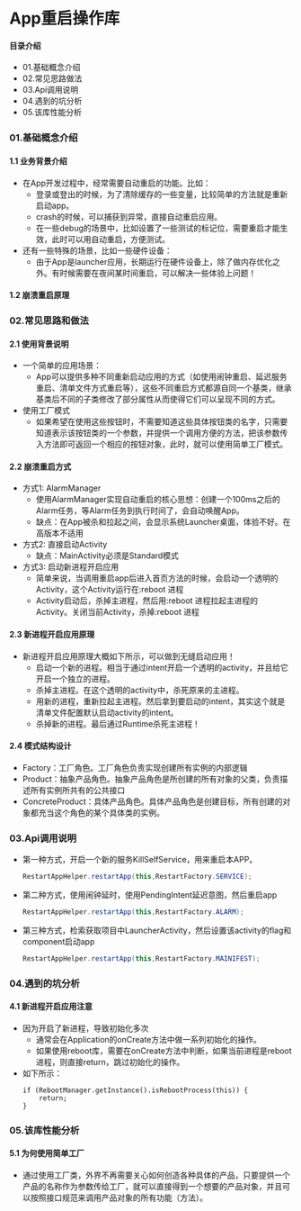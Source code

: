# App重启操作库
#### 目录介绍
- 01.基础概念介绍
- 02.常见思路做法
- 03.Api调用说明
- 04.遇到的坑分析
- 05.该库性能分析



### 01.基础概念介绍
#### 1.1 业务背景介绍
- 在App开发过程中，经常需要自动重启的功能。比如：
    - 登录或登出的时候，为了清除缓存的一些变量，比较简单的方法就是重新启动app。
    - crash的时候，可以捕获到异常，直接自动重启应用。
    - 在一些debug的场景中，比如设置了一些测试的标记位，需要重启才能生效，此时可以用自动重启，方便测试。
- 还有一些特殊的场景，比如一些硬件设备：
    - 由于App是launcher应用，长期运行在硬件设备上，除了做内存优化之外。有时候需要在夜间某时间重启，可以解决一些体验上问题！


#### 1.2 崩溃重启原理



### 02.常见思路和做法
#### 2.1 使用背景说明
- 一个简单的应用场景：
    - App可以提供多种不同重新启动应用的方式（如使用闹钟重启、延迟服务重启、清单文件方式重启等），这些不同重启方式都源自同一个基类，继承基类后不同的子类修改了部分属性从而使得它们可以呈现不同的方式。
- 使用工厂模式
    - 如果希望在使用这些按钮时，不需要知道这些具体按钮类的名字，只需要知道表示该按钮类的一个参数，并提供一个调用方便的方法，把该参数传入方法即可返回一个相应的按钮对象，此时，就可以使用简单工厂模式。


#### 2.2 崩溃重启方式
- 方式1: AlarmManager
    - 使用AlarmManager实现自动重启的核心思想：创建一个100ms之后的Alarm任务，等Alarm任务到执行时间了，会自动唤醒App。
    - 缺点：在App被杀和拉起之间，会显示系统Launcher桌面，体验不好。在高版本不适用
- 方式2: 直接启动Activity
    - 缺点：MainActivity必须是Standard模式
- 方式3: 启动新进程开启应用
    - 简单来说，当调用重启app后进入首页方法的时候，会启动一个透明的Activity，这个Activity运行在:reboot 进程
    - Activity启动后，杀掉主进程，然后用:reboot 进程拉起主进程的Activity。关闭当前Activity，杀掉:reboot 进程



#### 2.3 新进程开启应用原理
- 新进程开启应用原理大概如下所示，可以做到无缝启动应用！
    - 启动一个新的进程。相当于通过intent开启一个透明的activity，并且给它开启一个独立的进程。
    - 杀掉主进程。在这个透明的activity中，杀死原来的主进程。
    - 用新的进程，重新拉起主进程。然后拿到要启动的intent，其实这个就是清单文件配置默认启动activity的intent。
    - 杀掉新的进程。最后通过Runtime杀死主进程！




#### 2.4 模式结构设计
- Factory：工厂角色。工厂角色负责实现创建所有实例的内部逻辑
- Product：抽象产品角色。抽象产品角色是所创建的所有对象的父类，负责描述所有实例所共有的公共接口
- ConcreteProduct：具体产品角色。具体产品角色是创建目标，所有创建的对象都充当这个角色的某个具体类的实例。




### 03.Api调用说明
- 第一种方式，开启一个新的服务KillSelfService，用来重启本APP。
    ``` java
    RestartAppHelper.restartApp(this,RestartFactory.SERVICE);
    ```
- 第二种方式，使用闹钟延时，使用PendingIntent延迟意图，然后重启app
    ``` java
    RestartAppHelper.restartApp(this,RestartFactory.ALARM);
    ```
- 第三种方式，检索获取项目中LauncherActivity，然后设置该activity的flag和component启动app
    ``` java
    RestartAppHelper.restartApp(this,RestartFactory.MAINIFEST);
    ```



### 04.遇到的坑分析
#### 4.1 新进程开启应用注意
- 因为开启了新进程，导致初始化多次
    - 通常会在Application的onCreate方法中做一系列初始化的操作。
    - 如果使用reboot库，需要在onCreate方法中判断，如果当前进程是reboot进程，则直接return，跳过初始化的操作。
- 如下所示：
    ```
    if (RebootManager.getInstance().isRebootProcess(this)) {
        return;
    }
    ```



### 05.该库性能分析
#### 5.1 为何使用简单工厂
- 通过使用工厂类，外界不再需要关心如何创造各种具体的产品，只要提供一个产品的名称作为参数传给工厂，就可以直接得到一个想要的产品对象，并且可以按照接口规范来调用产品对象的所有功能（方法）。








